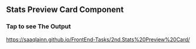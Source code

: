 ## Stats Preview Card Component
### Tap to see The Output
https://saaqlainn.github.io/FrontEnd-Tasks/2nd.Stats%20Preview%20Card/
